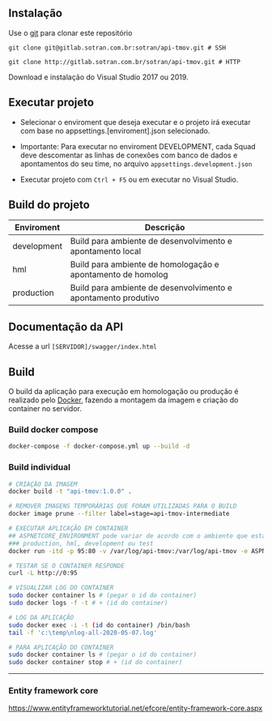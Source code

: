 ## Instalação 

Use o [git](https://git-scm.com/) para clonar este repositório

```shell
git clone git@gitlab.sotran.com.br:sotran/api-tmov.git # SSH

git clone http://gitlab.sotran.com.br/sotran/api-tmov.git # HTTP
```

Download e instalação do Visual Studio 2017 ou 2019.

## Executar projeto 

- Selecionar o enviroment que deseja executar e o projeto irá executar com base no appsettings.[enviroment].json selecionado.

- Importante: Para executar no enviroment DEVELOPMENT, cada Squad deve descomentar as linhas de conexões com banco de dados e apontamentos do seu time, no arquivo `appsettings.development.json`

- Executar projeto com `Ctrl + F5` ou em executar no Visual Studio.

## Build do projeto

| Enviroment  | Descrição                                                      |
| ----------- | -------------------------------------------------------------- |
| development | Build para ambiente de desenvolvimento e apontamento local     |
| hml         | Build para ambiente de homologação e apontamento de homolog    |
| production  | Build para ambiente de desenvolvimento e apontamento produtivo |

## Documentação da API

Acesse a url `[SERVIDOR]/swagger/index.html`

## Build

O build da aplicação para execução em homologação ou produção é realizado pelo [Docker](https://www.docker.com/), fazendo a montagem da imagem e criação do container no servidor.

### Build docker compose

```bash
docker-compose -f docker-compose.yml up --build -d
```

### Build individual

```bash
# CRIAÇÃO DA IMAGEM
docker build -t "api-tmov:1.0.0" .

# REMOVER IMAGENS TEMPORÁRIAS QUE FORAM UTILIZADAS PARA O BUILD
docker image prune --filter label=stage=api-tmov-intermediate

# EXECUTAR APLICAÇÃO EM CONTAINER
## ASPNETCORE_ENVIRONMENT pode variar de acordo com o ambiente que está sendo executado
### production, hml, development ou test
docker run -itd -p 95:80 -v /var/log/api-tmov:/var/log/api-tmov -e ASPNETCORE_ENVIRONMENT=production --hostname=api-tmov --rm --name api-tmov api-tmov:1.0.0

# TESTAR SE O CONTAINER RESPONDE
curl -L http://0:95

# VISUALIZAR LOG DO CONTAINER
sudo docker container ls # (pegar o id do container)
sudo docker logs -f -t # + (id do container)

# LOG DA APLICAÇÃO
sudo docker exec -i -t (id do container) /bin/bash
tail -f 'c:\temp\nlog-all-2020-05-07.log'

# PARA APLICAÇÃO DO CONTAINER
sudo docker container ls # (pegar o id do container)
sudo docker container stop # + (id do container)
```


----

### Entity framework core

https://www.entityframeworktutorial.net/efcore/entity-framework-core.aspx
